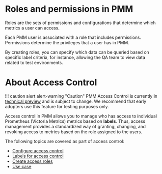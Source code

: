 # Roles and permissions in PMM


Roles are the sets of permissions and configurations that determine which metrics a user can access.

Each PMM user is associated with a role that includes permissions. Permissions determine the privileges that a user has in PMM.

By creating roles, you can specify which data can be queried based on specific label criteria, for instance, allowing the QA team to view data related to test environments.

# About Access Control

!!! caution alert alert-warning "Caution"
    PMM Access Control is currently in [technical preview](../details/glossary.md#technical-preview) and is subject to change. We recommend that early adopters use this feature for testing purposes only.


Access control in PMM allows you to manage who has access to individual Prometheus (Victoria Metrics)  metrics based on **labels**. Thus, access management provides a standardized way of granting, changing, and revoking access to metrics based on the role assigned to the users.

The following topics are covered as part of access control:

- [Configure access control](configure_access_roles.md)
- [Labels for access control](lbac.md)
- [Create access roles](configure_access_roles.md)
- [Use case](use_case.md)